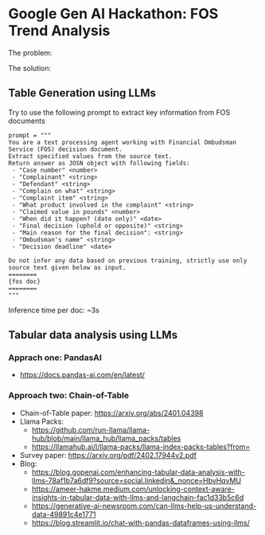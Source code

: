 # Google Gen AI Hackathon: FOS Trend Analysis

The problem:

The solution:

## Table Generation using LLMs
Try to use the following prompt to extract key information from FOS documents

    prompt = """
    You are a text processing agent working with Financial Ombudsman Service (FOS) decision document.
    Extract specified values from the source text. 
    Return answer as JOSN object with following fields:
     - "Case number" <number>
     - "Complainant" <string>
     - "Defendant" <string>
     - "Complain on what" <string>
     - "Complaint item" <string>
     - "What product involved in the complaint" <string>
     - "Claimed value in pounds" <number> 
     - "When did it happen? (date only)" <date>
     - "Final decision (uphold or opposite)" <string>
     - "Main reason for the final decision": <string>
     - "Ombudsman's name" <string>
     - "Decision deadline" <date>

    Do not infer any data based on previous training, strictly use only source text given below as input.
    ========
    {fos doc}
    ========
    """

Inference time per doc: ~3s

## Tabular data analysis using LLMs
### Apprach one: PandasAI
 * https://docs.pandas-ai.com/en/latest/

### Approach two: Chain-of-Table
 * Chain-of-Table paper: https://arxiv.org/abs/2401.04398
 * Llama Packs: 
   * https://github.com/run-llama/llama-hub/blob/main/llama_hub/llama_packs/tables
   * https://llamahub.ai/l/llama-packs/llama-index-packs-tables?from=
 * Survey paper: https://arxiv.org/pdf/2402.17944v2.pdf
 * Blog: 
   * https://blog.gopenai.com/enhancing-tabular-data-analysis-with-llms-78af1b7a6df9?source=social.linkedin&_nonce=HbvHqvMU
   * https://ameer-hakme.medium.com/unlocking-context-aware-insights-in-tabular-data-with-llms-and-langchain-fac1d33b5c6d
   * https://generative-ai-newsroom.com/can-llms-help-us-understand-data-49891c4e1771
   * https://blog.streamlit.io/chat-with-pandas-dataframes-using-llms/


 
